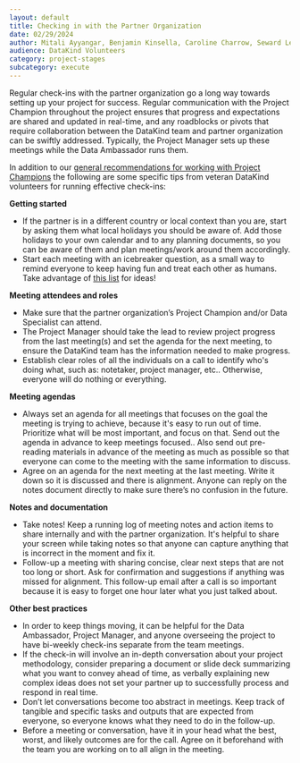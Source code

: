 ```yaml
---
layout: default
title: Checking in with the Partner Organization
date: 02/29/2024
author: Mitali Ayyangar, Benjamin Kinsella, Caroline Charrow, Seward Lee, Mallory Sheff, Rachel Wells
audience: DataKind Volunteers
category: project-stages
subcategory: execute
---
```


Regular check\-ins with the partner organization go a long way towards setting up your project for success. Regular communication with the Project Champion throughout the project ensures that progress and expectations are shared and updated in real\-time, and any roadblocks or pivots that require collaboration between the DataKind team and partner organization can be swiftly addressed. Typically, the Project Manager sets up these meetings while the Data Ambassador runs them.


In addition to our [general recommendations for working with Project Champions](/volunteers/getting-started/managing_the_project_champion_experience) the following are some specific tips from veteran DataKind volunteers for running effective check\-ins:


**Getting started**
+ If the partner is in a different country or local context than you are, start by asking them what local holidays you should be aware of. Add those holidays to your own calendar and to any planning documents, so you can be aware of them and plan meetings/work around them accordingly.
+ Start each meeting with an icebreaker question, as a small way to remind everyone to keep having fun and treat each other as humans. Take advantage of [this list](https://docs.google.com/spreadsheets/d/1bYfIjyJtwgDVhPvSJSmABu7fbY2JnB1rVlMYcfQNipc/edit#gid=0) for ideas!

**Meeting attendees and roles**
+ Make sure that the partner organization’s Project Champion and/or Data Specialist can attend.
+ The Project Manager should take the lead to review project progress from the last meeting(s) and set the agenda for the next meeting, to ensure the DataKind team has the information needed to make progress.
+ Establish clear roles of all the individuals on a call to identify who's doing what, such as: notetaker, project manager, etc.. Otherwise, everyone will do nothing or everything.

**Meeting agendas**
+ Always set an agenda for all meetings that focuses on the goal the meeting is trying to achieve, because it's easy to run out of time. Prioritize what will be most important, and focus on that. Send out the agenda in advance to keep meetings focused.. Also send out pre\-reading materials in advance of the meeting as much as possible so that everyone can come to the meeting with the same information to discuss.
+ Agree on an agenda for the next meeting at the last meeting. Write it down so it is discussed and there is alignment. Anyone can reply on the notes document directly to make sure there’s no confusion in the future.

**Notes and documentation**
+ Take notes! Keep a running log of meeting notes and action items to share internally and with the partner organization. It's helpful to share your screen while taking notes so that anyone can capture anything that is incorrect in the moment and fix it.
+ Follow\-up a meeting with sharing concise, clear next steps that are not too long or short. Ask for confirmation and suggestions if anything was missed for alignment. This follow\-up email after a call is so important because it is easy to forget one hour later what you just talked about.

**Other best practices**
+ In order to keep things moving, it can be helpful for the Data Ambassador, Project Manager, and anyone overseeing the project to have bi\-weekly check\-ins separate from the team meetings.
+ If the check\-in will involve an in\-depth conversation about your project methodology, consider preparing a document or slide deck summarizing what you want to convey ahead of time, as verbally explaining new complex ideas does not set your partner up to successfully process and respond in real time.
+ Don’t let conversations become too abstract in meetings. Keep track of tangible and specific tasks and outputs that are expected from everyone, so everyone knows what they need to do in the follow\-up.
+ Before a meeting or conversation, have it in your head what the best, worst, and likely outcomes are for the call. Agree on it beforehand with the team you are working on to all align in the meeting.